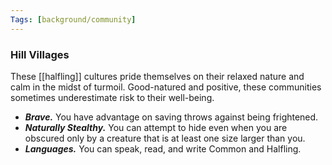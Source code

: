 ```yaml
---
Tags: [background/community]
---
```

### Hill Villages
These [[halfling]] cultures pride themselves on their relaxed nature and calm in the midst of turmoil. Good-natured and positive, these communities sometimes underestimate risk to their well-being.
- ***Brave.*** You have advantage on saving throws against being frightened.
- ***Naturally Stealthy.*** You can attempt to hide even when you are obscured only by a creature that is at least one size larger than you.
- ***Languages.*** You can speak, read, and write Common and Halfling.